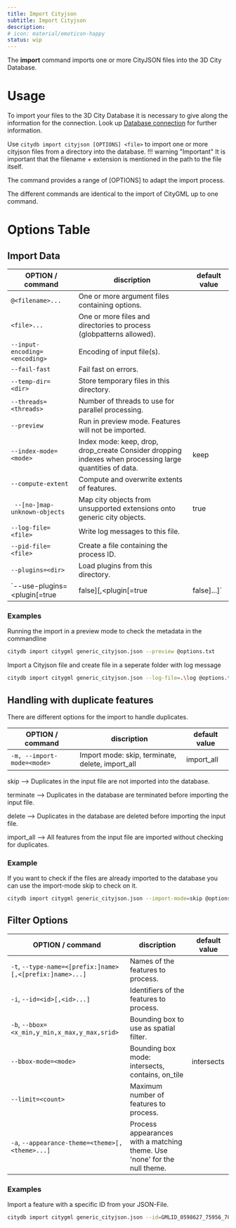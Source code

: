 ```yaml
---
title: Import Cityjson
subtitle: Import Cityjson
description:
# icon: material/emoticon-happy
status: wip
---
```


The **import** command imports one or more CityJSON files into the 3D City Database.

# Usage

To import your files to the 3D City Database it is necessary to give along the information for the connection. Look up [Database connection](db-connection.md) for further information.

Use `citydb import cityjson [OPTIONS] <file>` to import one or more cityjson files from a directory into the database. 
!!! warning "Important" 
    It is important that the filename + extension is mentioned in the path to the file itself.

The command provides a range of [OPTIONS] to adapt the import process.

The different commands are identical to the import of CityGML up to one command.

# Options Table

## Import Data

OPTION / command | discription | default value
------------ | ------------- | -------------
`@<filename>...` | One or more argument files containing options.
`<file>...` | One or more files and directories to process (globpatterns allowed).
`--input-encoding= <encoding>` |  Encoding of input file(s).
`--fail-fast` | Fail fast on errors.
`--temp-dir= <dir>` | Store temporary files in this directory.
`--threads=<threads>`| Number of threads to use for parallel processing.
`--preview`| Run in preview mode. Features will not be imported.
`--index-mode=<mode>` | Index mode: keep, drop, drop_create Consider dropping indexes when processing large quantities of data. | keep
`--compute-extent` | Compute and overwrite extents of features.
` --[no-]map-unknown-objects` |  Map city objects from unsupported extensions onto generic city objects. | true
`--log-file=<file>`| Write log messages to this file.
`--pid-file=<file>` | Create a file containing the process ID.
`--plugins=<dir>` | Load plugins from this directory.
`--use-plugins=<plugin[=true|false][,<plugin[=true|false]...]` | Enable or disable plugins with a matching fully qualified class name | true

### Examples

Running the import in a preview mode to check the metadata in the commandline

```bash
citydb import citygml generic_cityjson.json --preview @options.txt
```

Import a Cityjson file and create file in a seperate folder with log message

```bash
citydb import citygml generic_cityjson.json --log-file=.\log @options.txt
```


## Handling with duplicate features

There are different options for the import to handle duplicates.

OPTION / command | discription | default value
------------ | ------------- | -------------
`-m, --import-mode=<mode>` | Import mode: skip, terminate, delete, import_all | import_all

skip -->        Duplicates in the input file are not imported into the database.

terminate -->   Duplicates in the database are terminated before importing the input file.

delete -->      Duplicates in the database are deleted before importing the input file.

import_all -->  All features from the input file are imported without checking for duplicates.

### Example

If you want to check if the files are already imported to the database you can use the import-mode skip to check on it.

```bash
citydb import citygml generic_cityjson.json --import-mode=skip @options.txt
```

## Filter Options
OPTION / command | discription | default value
------------ | ------------- | -------------
`-t`, `--type-name=<[prefix:]name>[,<[prefix:]name>...]`| Names of the features to process.
`-i`, `--id=<id>[,<id>...]` |  Identifiers of the features to process.
`-b`, `--bbox=<x_min,y_min,x_max,y_max,srid>` | Bounding box to use as spatial filter.
`--bbox-mode=<mode>` |  Bounding box mode: intersects, contains, on_tile | intersects
`--limit=<count>` | Maximum number of features to process.
`-a`, `--appearance-theme=<theme>[,<theme>...]` | Process appearances with a matching theme. Use 'none' for the null theme.

### Examples

Import a feature with a specific ID from your JSON-File.

```bash
citydb import citygml generic_cityjson.json --id=GMLID_0598627_75956_700 @options.txt
```
